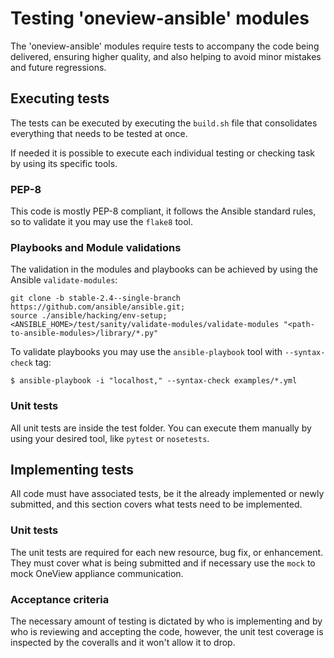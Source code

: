 # Testing 'oneview-ansible' modules
The 'oneview-ansible' modules require tests to accompany the code being delivered, ensuring higher quality, and also helping to avoid minor mistakes and future regressions.

## Executing tests
The tests can be executed by executing the `build.sh` file that consolidates everything that needs to be tested at once.

If needed it is possible to execute each individual testing or checking task by using its specific tools.

### PEP-8
This code is mostly PEP-8 compliant, it follows the Ansible standard rules, so to validate it you may use the `flake8` tool.

### Playbooks and Module validations
The validation in the modules and playbooks can be achieved by using the Ansible `validate-modules`:
```shell
git clone -b stable-2.4--single-branch https://github.com/ansible/ansible.git;
source ./ansible/hacking/env-setup;
<ANSIBLE_HOME>/test/sanity/validate-modules/validate-modules "<path-to-ansible-modules>/library/*.py"
```

To validate playbooks you may use the `ansible-playbook` tool with `--syntax-check` tag:
```shell
$ ansible-playbook -i "localhost," --syntax-check examples/*.yml
```

### Unit tests
All unit tests are inside the test folder. You can execute them manually by using your desired tool, like `pytest` or `nosetests`.

## Implementing tests
All code must have associated tests, be it the already implemented or newly submitted, and this section covers what tests need to be implemented.

### Unit tests
The unit tests are required for each new resource, bug fix, or enhancement. They must cover what is being submitted and if necessary use the `mock` to mock OneView appliance communication.

### Acceptance criteria
The necessary amount of testing is dictated by who is implementing and by who is reviewing and accepting the code, however, the unit test coverage is inspected by the coveralls and it won't allow it to drop.
